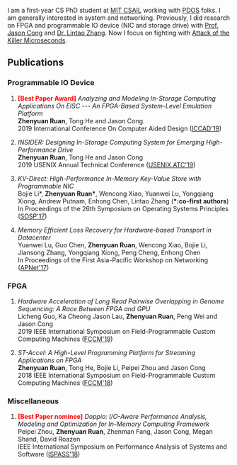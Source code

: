 I am a first-year CS PhD student at [MIT CSAIL](https://www.csail.mit.edu/) working with [PDOS](https://pdos.csail.mit.edu/) folks. I am generally interested in system and networking. Previously, I did research on FPGA and programmable IO device (NIC and storage drive) with [Prof. Jason Cong](http://vast.cs.ucla.edu/people/faculty/jason-cong) and [Dr. Lintao Zhang](https://scholar.google.com/citations?user=BSa0rkwAAAAJ&hl=en). Now I focus on fighting with [Attack of the Killer Microseconds](http://www.barroso.org/publications/AttackoftheKillerMicroseconds.pdf).

## Publications

### Programmable IO Device

1. <span style="color:red">__[Best Paper Award]__</span> _Analyzing and Modeling In-Storage Computing Applications On EISC --- An FPGA-Based System-Level Emulation Platform_<br>
__Zhenyuan Ruan__, Tong He and Jason Cong.<br>
2019 International Conference On Computer Aided Design ([ICCAD'19](https://iccad.com))<br>

2. _INSIDER: Designing In-Storage Computing System for Emerging High-Performance Drive_<br>
__Zhenyuan Ruan__, Tong He and Jason Cong<Br>
2019 USENIX Annual Technical Conference ([USENIX ATC'19](https://www.usenix.org/conference/atc19))<br>

3. _KV-Direct: High-Performance In-Memory Key-Value Store with Programmable NIC_<br>
Bojie Li*, __Zhenyuan Ruan*__, Wencong Xiao, Yuanwei Lu, Yongqiang Xiong, Andrew Putnam, Enhong Chen, Lintao Zhang (__\*:co-first authors__)<br>
In Proceedings of the 26th Symposium on Operating Systems Principles ([SOSP'17](https://www.sigops.org/s/conferences/sosp/2017/))

4. _Memory Efficient Loss Recovery for Hardware-based Transport in Datacenter_<br>
Yuanwei Lu, Guo Chen, __Zhenyuan Ruan__, Wencong Xiao, Bojie Li, Jiansong Zhang, Yongqiang Xiong, Peng Cheng, Enhong Chen<br>
In Proceedings of the First Asia-Pacific Workshop on Networking ([APNet'17](https://conferences.sigcomm.org/events/apnet2017/program.html))

### FPGA
  
1. _Hardware Acceleration of Long Read Pairwise Overlapping in Genome Sequencing: A Race Between FPGA and GPU_<br>
Licheng Guo, Ka Cheong Jason Lau, __Zhenyuan Ruan__, Peng Wei and Jason Cong<br>
2019 IEEE International Symposium on Field-Programmable Custom Computing Machines ([FCCM'19](http://www.fccm.org/past/2019/))<br>

2. _ST-Accel: A High-Level Programming Platform for Streaming Applications on FPGA_<br>
__Zhenyuan Ruan__, Tong He, Bojie Li, Peipei Zhou and Jason Cong<br>
2018 IEEE International Symposium on Field-Programmable Custom Computing Machines ([FCCM'18](http://www.fccm.org/past/2018/))<br>

### Miscellaneous

1. <span style="color:red">__[Best Paper nominee]__</span> _Doppio: I/O-Aware Performance Analysis, Modeling and Optimization for In-Memory Computing Framework_<br>
Peipei Zhou, __Zhenyuan Ruan__, Zhenman Fang, Jason Cong, Megan Shand, David Roazen <br>
IEEE International Symposium on Performance Analysis of Systems and Software ([ISPASS'18](https://www.ispass.org/ispass2018/))<br>
